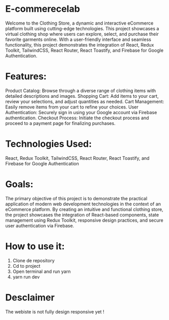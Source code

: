 # E-commerecelab

Welcome to the Clothing Store, a dynamic and interactive eCommerce platform built using cutting-edge technologies. This project showcases a virtual clothing shop where users can explore, select, and purchase their favorite garments online. With a user-friendly interface and seamless functionality, this project demonstrates the integration of React, Redux Toolkit, TailwindCSS, React Router, React Toastify, and Firebase for Google Authentication.

# Features:

Product Catalog: Browse through a diverse range of clothing items with detailed descriptions and images.
Shopping Cart: Add items to your cart, review your selections, and adjust quantities as needed.
Cart Management: Easily remove items from your cart to refine your choices.
User Authentication: Securely sign in using your Google account via Firebase authentication.
Checkout Process: Initiate the checkout process and proceed to a payment page for finalizing purchases.

# Technologies Used:

React, Redux Toolkit, TailwindCSS, React Router, React Toastify, and Firebase for Google Authentication

# Goals:

The primary objective of this project is to demonstrate the practical application of modern web development technologies in the context of an eCommerce platform. By creating an intuitive and functional clothing store, the project showcases the integration of React-based components, state management using Redux Toolkit, responsive design practices, and secure user authentication via Firebase.

# How to use it:

1. Clone de repository
2. Cd to project
3. Open terminal and run yarn
4. yarn run dev

# Desclaimer

The webiste is not fully design responsive yet !
